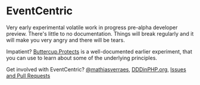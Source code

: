 # EventCentric

Very early experimental volatile work in progress pre-alpha developer preview. There's little to no documentation. Things will break regularly and it will make you very angry and there will be tears. 

Impatient? [Buttercup.Protects](http://buttercup-php.github.io/protects/) is a well-documented earlier experiment, that you can use to learn about some of the underlying principles.

Get involved with EventCentric? [@mathiasverraes](https://twitter.com/mathiasverraes), [DDDinPHP.org](http://DDDinPHP.org), [Issues and Pull Requests](https://github.com/event-centric/EventCentric.Core/issues?q=)
